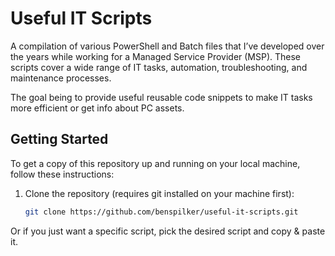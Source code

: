 # Useful IT Scripts

A compilation of various PowerShell and Batch files that I’ve developed over the years while working for a Managed Service Provider (MSP). These scripts cover a wide range of IT tasks, automation, troubleshooting, and maintenance processes. 

The goal being to provide useful reusable code snippets to make IT tasks more efficient or get info about PC assets.

## Getting Started

To get a copy of this repository up and running on your local machine, follow these instructions:

1. Clone the repository (requires git installed on your machine first):
   ```bash
   git clone https://github.com/benspilker/useful-it-scripts.git


Or if you just want a specific script, pick the desired script and copy & paste it.